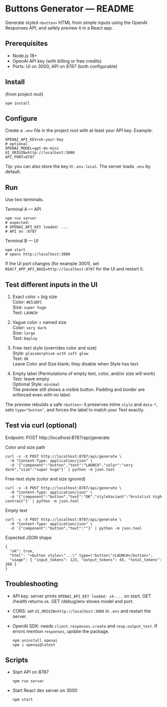 # Buttons Generator — README

Generate styled `<button>` HTML from simple inputs using the OpenAI Responses API, and safely preview it in a React app.

## Prerequisites
- Node.js 18+
- OpenAI API key (with billing or free credits)
- Ports: UI on 3000, API on 8787 (both configurable)

## Install
(from project root)

    npm install

## Configure
Create a `.env` file in the project root with at least your API key. Example:

    OPENAI_API_KEY=sk-your-key
    # optional
    OPENAI_MODEL=gpt-4o-mini
    UI_ORIGIN=http://localhost:3000
    API_PORT=8787

Tip: you can also store the key in `.env.local`. The server loads `.env` by default.

## Run
Use two terminals.

Terminal A — API

    npm run server
    # expected:
    # OPENAI_API_KEY loaded: ...
    # API on :8787

Terminal B — UI

    npm start
    # opens http://localhost:3000

If the UI port changes (for example 3001), set `REACT_APP_API_BASE=http://localhost:8787` for the UI and restart it.

## Test different inputs in the UI
1) Exact color + big size  
   Color: `#E51BFC`  
   Size: `super huge`  
   Text: `LAUNCH`

2) Vague color + named size  
   Color: `very dark`  
   Size: `large`  
   Text: `Deploy`

3) Free-text style (overrides color and size)  
   Style: `glassmorphism with soft glow`  
   Text: `OK`  
   Leave Color and Size blank; they disable when Style has text.

4) Empty label (Permutations of empty text, color, and/or size will work) 
   Text: leave empty  
   Optional Style: `minimal`  
   The preview still shows a visible button. Padding and border are enforced even with no label.


The preview rebuilds a safe `<button>`: it preserves inline `style` and `data-*`, sets `type="button"`, and forces the label to match your Text exactly.

## Test via curl (optional)
Endpoint: POST http://localhost:8787/api/generate

Color and size path

    curl -s -X POST http://localhost:8787/api/generate \
      -H "Content-Type: application/json" \
      -d '{"component":"button","text":"LAUNCH","color":"very dark","size":"super huge"}' | python -m json.tool

Free-text style (color and size ignored)

    curl -s -X POST http://localhost:8787/api/generate \
      -H "Content-Type: application/json" \
      -d '{"component":"button","text":"OK","styleVariant":"brutalist high contrast"}' | python -m json.tool

Empty text

    curl -s -X POST http://localhost:8787/api/generate \
      -H "Content-Type: application/json" \
      -d '{"component":"button","text":""}' | python -m json.tool

Expected JSON shape

    {
      "ok": true,
      "html": "<button style=\"...\" type=\"button\">LAUNCH</button>",
      "usage": { "input_tokens": 123, "output_tokens": 45, "total_tokens": 168 }
    }


## Troubleshooting
- API key: server prints `OPENAI_API_KEY loaded: sk-...` on start. GET /health returns `ok`. GET /debug/env shows model and port.
- CORS: set `UI_ORIGIN=http://localhost:3000` in `.env` and restart the server.
- OpenAI SDK: needs `client.responses.create` and `resp.output_text`. If errors mention `responses`, update the package.

    ```
    npm uninstall openai
    npm i openai@latest
    ```

## Scripts
- Start API on 8787

    `npm run server`

- Start React dev server on 3000

    `npm start`
